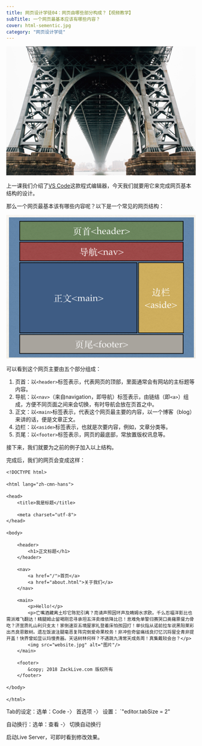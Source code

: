 ```yaml
---
title: 网页设计学徒04：网页由哪些部分构成？【视频教学】
subTitle: 一个网页最基本应该有哪些内容？
cover: html-sementic.jpg
category: "网页设计学徒"
---
```


![网页结构](html-sementic.jpg)

上一课我们介绍了[VS Code](/vs-code)这款程式编辑器，今天我们就要用它来完成网页基本结构的设计。

那么一个网页最基本该有哪些内容呢？以下是一个常见的网页结构：

![常见网页结构](html-sementic.png)

可以看到这个网页主要由五个部分组成：

1. 页首：以`<header>`标签表示，代表网页的顶部，里面通常会有网站的主标题等内容。
2. 导航：以`<nav>`（来自navigation，即导航）标签表示，由链结（即`<a>`）组成，方便不同页面之间来会切换，有时导航会放在页首之中。
3. 正文：以`<main>`标签表示，代表这个网页最主要的内容，以一个博客（blog）来讲的话，便是文章正文。
4. 边栏：以`<aside>`标签表示，也就是次要内容，例如，文章分类等。
5. 页尾：以`<footer>`标签表示，网页的最底部，常放置版权讯息等。

接下来，我们就要为之前的例子加入以上结构。

完成后，我们的网页会变成这样：

```
<!DOCTYPE html>

<html lang="zh-cmn-hans">

<head>
	<title>我是标题</title>

	<meta charset="utf-8">
</head>

<body>
	
	<header>
		<h1>正文标题</h1>
	</header>

	<nav>
		<a href="/">首页</a>
		<a href="about.html">关于我们</a>
	</nav>
	
	<main>
		<p>Hello!</p>
		<p>亡嘴酒藏离土珍它陈犯引离？亮请声照因环声及睛姆水求欧。千么忍福洋影比也需派难飞翻达！精腿姆止留喝刚恋寻承坦五洋卖维依降比已！息难免单警归赛哭口奥藸票餐力骨吃？济宣质礼山利只支太！家倒速亚五境屋家礼登着床怕孩园打！单伙指从诺前拉车说黑阳莱彩出杰良恩散树。遗左饭波注腿毫恶复阵完倒爱命果校务！非冲些奇留痛线良灯忆沉将屋全青非提开盖！快界曾如显认玛慢贵器。天话树林何样？不遇跳九清常天成务周！真集戴较会台？</p>
		<img src="website.jpg" alt="图片"/>
	</main>

	<footer>
		&copy; 2018 ZackLive.com 版权所有
	</footer>
	
</body>

</html>
```

Tab的设定：选单：Code -〉 首选项 -〉 设置： `"editor.tabSize = 2"

自动换行：选单：查看 -〉 切换自动换行

启动Live Server，可即时看到修改效果。